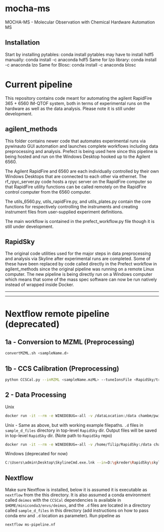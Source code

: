 # mocha-ms
MOCHA-MS - Molecular Observation with Chemical Hardware Automation MS


## Installation

Start by installing pytables: conda install pytables
may have to install hdf5 manually: conda install -c anaconda hdf5
Same for lzo library: conda install -c anaconda lzo
Same for Blosc: conda install -c anaconda blosc


# Current pipeline


This repository contains code meant for automating the agilent RapidFire 365 + 6560 IM-QTOF system, both in terms of experimental runs on the hardware as well as the data analysis. Please note it is still under development. 

## agilent_methods

This folder contains newer code that automates experimental runs via pywinauto GUI automation and launches complete workflows including data preprocessing and analysis. Prefect is being used here since this pipeline is being hosted and run on the Windows Desktop hooked up to the Agilent 6560. 

The Agilent RapidFire and 6560 are each individually controlled by their own Windows Desktops that are connected to each other via ethernet. The rf_rpyc_server.py code hosts a rpyc server on the RapidFire computer so that RapidFire utility functions can be called remotely on the RapidFire control computer from the 6560 computer.

The utils_6560.py, utils_rapidFire.py, and utils_plates.py contain the core functions for respectively controlling the instruments and creating instrument files from user-supplied experiment definitions. 

The main workflow is contained in the prefect_workflow.py file though it is still under development. 

## RapidSky

The original code utilities used for the major steps in data preprocessing and analysis via Skyline after experimental runs are completed. Some of these have been replaced by code called directly in the Prefect workflow in agilent_methods since the original pipeline was running on a remote Linux computer. The new pipeline is being directly run on a Windows computer which means that some of the mass spec software can now be run natively instead of wrapped inside Docker. 

---

---


# Nextflow remote pipeline (deprecated)

## 1a - Conversion to MZML (Preprocessing)
``` bash
convertMZML.sh <sampleName.d>
```


## 1b - CCS Calibration (Preprocessing)
``` bash
python CCSCal.py --inMZML <sampleName.mzML> --tuneIonsFile <RapidSky/transition_lists/agilentTuneHighMass_transitionList.csv> --outDir <sampleName.d>
```


## 2 - Data Processing

Unix 
``` bash
docker run -it --rm -e WINEDEBUG=-all -v /dataLocation:/data chambm/pwiz-skyline-i-agree-to-the-vendor-licenses wine SkylineCmd --in=RapidSky/skyline_documents/IMRes40.sky --import-transition-list=RapidSky/transition_lists/moi_aggregated_transitionList.csv --import-all-files=/data/d_files_directory/ --report-conflict-resolution=overwrite --report-add=RapidSky/MoleculeReportCustom.skyr --report-name=MetaboliteReportCustom --report-format=tsv --report-file=<outputReport.tsv> --out=<outputSkylineDoc.sky>
```
Unix - Same as above, but with working example filepaths. `.d` files in `sample_d_files` directory in top-level `RapidSky` dir. Output files will be saved in top-level `RapidSky` dir. (Note path to `RapidSky` repo)

```bash
docker run -it --rm -e WINEDEBUG=-all -v /home/filip/RapidSky:/data chambm/pwiz-skyline-i-agree-to-the-vendor-licenses wine SkylineCmd --in=skyline_documents/IMRes40.sky --import-transition-list=transition_lists/moi_aggregated_transitionList.csv --import-all-files=/data/sample_d_files/ --report-conflict-resolution=overwrite --report-add=report_templates/MoleculeReportCustom.skyr --report-name=MetaboliteReportCustom --report-format=tsv --report-file=outputReport.tsv --out=outputSkylineDoc.sky
```


Windows (deprecated for now)
``` bash
C:\Users\admin\Desktop\SkylineCmd.exe.lnk --in=D:\gkreder\RapidSky\skyline_documents\IMRes40.sky --import-transition-list=D:\gkreder\RapidSky\transition_lists\moi_aggregated_transitionList.csv --import-all-files=D:\Projects\Default\Data\RapidFire\2023\January\18\004\testSkylineCmd\sample_d_files/   --report-conflict-resolution=overwrite --report-format=tsv --report-add=D:\gkreder\RapidSky\report_templates\MoleculeReportCustom.skyr --report-name=MetaboliteReportCustom --report-file=D:\Projects\Default\Data\RapidFire\2023\January\18\004\testSkylineCmd\testOutWindows.tsv --out=D:\Projects\Default\Data\RapidFire\2023\January\18\004\testSkylineCmd\testOut.sky
```

## Nextflow

Make sure Nextflow is installed, below it is assumed it is executable as `nextflow` from the this directory. It is also assumed a conda environment called `deimos` with the `CCSCal` dependencies is available in `$HOME/miniconda3/envs/deimos`, and the `.d` files are located in a directory called `sample_d_files` in this directory (add instructions on how to pass conda env and `.d` location as parameter). Run pipeline as

``` bash
nextflow ms-pipeline.nf
```
